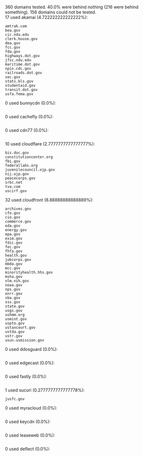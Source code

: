 360 domains tested. 40.0% were behind nothing (216 were behind something). 156 domains could not be tested.<br>
17 used akamai (4.722222222222222%):
```
amtrak.com
bea.gov
cic.ndu.edu
clerk.house.gov
dea.gov
fcc.gov
fda.gov
highways.dot.gov
jfsc.ndu.edu
maritime.dot.gov
npin.cdc.gov
railroads.dot.gov
sec.gov
stats.bls.gov
studentaid.gov
transit.dot.gov
usfa.fema.gov
```

0 used bunnycdn (0.0%):
```

```

0 used cachefly (0.0%):
```

```

0 used cdn77 (0.0%):
```

```

10 used cloudflare (2.7777777777777777%):
```
bis.doc.gov
constitutioncenter.org
fbi.gov
federallabs.org
juvenilecouncil.ojp.gov
nij.ojp.gov
peacecorps.gov
srbc.net
tva.com
uscirf.gov
```

32 used cloudfront (8.88888888888889%):
```
archives.gov
cfo.gov
cio.gov
commerce.gov
eda.gov
energy.gov
epa.gov
exim.gov
fdic.gov
fec.gov
fhfa.gov
health.gov
jobcorps.gov
mbda.gov
mcc.gov
minorityhealth.hhs.gov
msha.gov
nlm.nih.gov
noaa.gov
nps.gov
onrr.gov
sba.gov
sss.gov
state.gov
usgs.gov
ushmm.org
usmint.gov
uspto.gov
ustaxcourt.gov
ustda.gov
ustr.gov
usun.usmission.gov
```

0 used ddosguard (0.0%):
```

```

0 used edgecast (0.0%):
```

```

0 used fastly (0.0%):
```

```

1 used sucuri (0.2777777777777778%):
```
jusfc.gov
```

0 used myracloud (0.0%):
```

```

0 used keycdn (0.0%):
```

```

0 used leaseweb (0.0%):
```

```

0 used deflect (0.0%):
```

```
